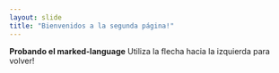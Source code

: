 ```yaml
---
layout: slide
title: "Bienvenidos a la segunda página!"
---
```

**Probando el marked-language**
Utiliza la flecha hacia la izquierda para volver!
